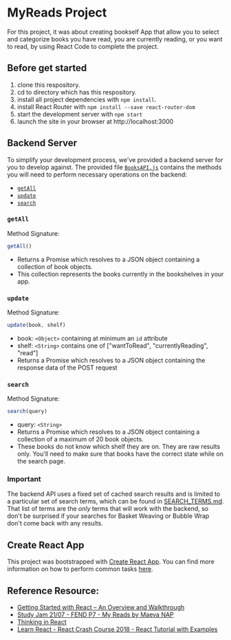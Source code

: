 # MyReads Project

For this project, it was about creating bookself App that allow you to select and categorize books you have read, you are currently reading, or you want to read, by using React Code to complete the project.

## Before get started

1. clone this respository.
2. cd to directory which has this respository.
3. install all project dependencies with `npm install`. 
4. install React Router with `npm install --save react-router-dom`
5. start the development server with `npm start`
6. launch the site in your browser at http://localhost:3000

## Backend Server

To simplify your development process, we've provided a backend server for you to develop against. The provided file [`BooksAPI.js`](src/BooksAPI.js) contains the methods you will need to perform necessary operations on the backend:

* [`getAll`](#getall)
* [`update`](#update)
* [`search`](#search)

### `getAll`

Method Signature:

```js
getAll()
```

* Returns a Promise which resolves to a JSON object containing a collection of book objects.
* This collection represents the books currently in the bookshelves in your app.

### `update`

Method Signature:

```js
update(book, shelf)
```

* book: `<Object>` containing at minimum an `id` attribute
* shelf: `<String>` contains one of ["wantToRead", "currentlyReading", "read"]  
* Returns a Promise which resolves to a JSON object containing the response data of the POST request

### `search`

Method Signature:

```js
search(query)
```

* query: `<String>`
* Returns a Promise which resolves to a JSON object containing a collection of a maximum of 20 book objects.
* These books do not know which shelf they are on. They are raw results only. You'll need to make sure that books have the correct state while on the search page.

### Important
The backend API uses a fixed set of cached search results and is limited to a particular set of search terms, which can be found in [SEARCH_TERMS.md](SEARCH_TERMS.md). That list of terms are the _only_ terms that will work with the backend, so don't be surprised if your searches for Basket Weaving or Bubble Wrap don't come back with any results.

## Create React App
This project was bootstrapped with [Create React App](https://github.com/facebookincubator/create-react-app). You can find more information on how to perform common tasks [here](https://github.com/facebookincubator/create-react-app/blob/master/packages/react-scripts/template/README.md).

## Reference Resource:
  
* [Getting Started with React – An Overview and Walkthrough](https://www.taniarascia.com/getting-started-with-react/)
* [Study Jam 21/07 - FEND P7 - My Reads by Maeva NAP](https://www.youtube.com/watch?v=i6L2jLHV9j8)
* [Thinking in React](https://reactjs.org/docs/thinking-in-react.html)
* [Learn React - React Crash Course 2018 - React Tutorial with Examples](https://www.youtube.com/watch?v=Ke90Tje7VS0)
